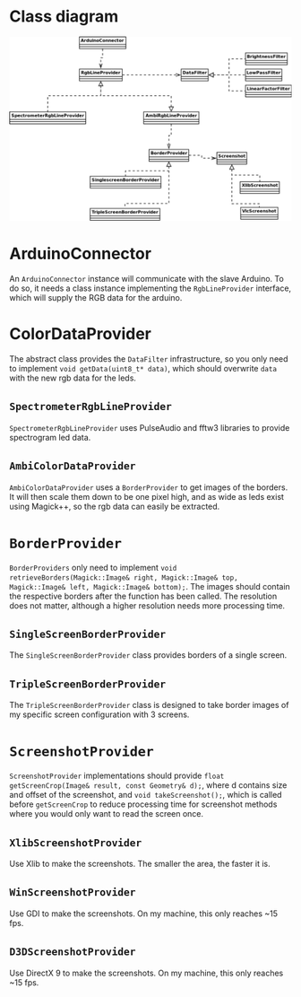 # Class diagram
![class diagram](classes.png)

# ArduinoConnector
An ```ArduinoConnector``` instance will communicate with the slave Arduino. To do so, it needs a class instance implementing the ```RgbLineProvider``` interface, which will supply the RGB data for the arduino. 

# ColorDataProvider
The abstract class provides the ```DataFilter``` infrastructure, so you only need to implement ```void getData(uint8_t* data)```, which should overwrite ```data``` with the new rgb data for the leds.  

## ```SpectrometerRgbLineProvider```
```SpectrometerRgbLineProvider``` uses PulseAudio and fftw3 libraries to provide spectrogram led data.

## ```AmbiColorDataProvider```
```AmbiColorDataProvider``` uses a ```BorderProvider``` to get images of the borders. It will then scale them down to be one pixel high, and as wide as leds exist using Magick++, so the rgb data can easily be extracted.

# ```BorderProvider```
```BorderProviders``` only need to implement ```void retrieveBorders(Magick::Image& right, Magick::Image& top, Magick::Image& left, Magick::Image& bottom);```. The images should contain the respective borders after the function has been called. The resolution does not matter, although a higher resolution needs more processing time.

## ```SingleScreenBorderProvider```
The ```SingleScreenBorderProvider``` class provides borders of a single screen.

## ```TripleScreenBorderProvider```
The ```TripleScreenBorderProvider``` class is designed to take border images of my specific screen configuration with 3 screens.

# ```ScreenshotProvider```
```ScreenshotProvider``` implementations should provide ```float getScreenCrop(Image& result, const Geometry& d);```, where d contains size and offset of the screenshot, and ```void takeScreenshot();```, which is called before ```getScreenCrop``` to reduce processing time for screenshot methods where you would only want to read the screen once.

## ```XlibScreenshotProvider```
Use Xlib to make the screenshots. The smaller the area, the faster it is.

## ```WinScreenshotProvider```
Use GDI to make the screenshots. On my machine, this only reaches ~15 fps.

## ```D3DScreenshotProvider```
Use DirectX 9 to make the screenshots. On my machine, this only reaches ~15 fps.
